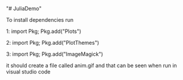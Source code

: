 "# JuliaDemo" 

To install dependencies run 

1: import Pkg; Pkg.add("Plots")

2: import Pkg; Pkg.add("PlotThemes")

3: import Pkg; Pkg.add("ImageMagick")

it should create a file called anim.gif and that can be seen when run in visual studio code